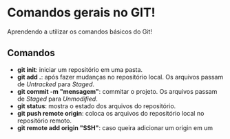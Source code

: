 # Comandos gerais no GIT!
Aprendendo a utilizar os comandos básicos do Git!

## Comandos
- **git init**: iniciar um repositório em uma pasta.
- **git add .**: após fazer mudanças no repositório local. Os arquivos passam de _Untracked_ para _Staged_.
- **git commit -m "mensagem"**: commitar o projeto. Os arquivos passam de _Staged_ para _Unmodified_.
- **git status**: mostra o estado dos arquivos do repositório.
- **git push remote origin**: coloca os arquivos do repositório local no repositório remoto.
- **git remote add origin "SSH"**: caso queira adicionar um origin em um